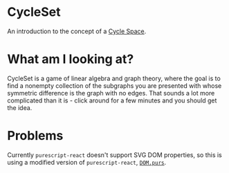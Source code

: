 CycleSet
========

An introduction to the concept of a [Cycle Space](http://en.wikipedia.org/wiki/Cycle_space).

What am I looking at?
=====================

CycleSet is a game of linear algebra and graph theory, where the goal is to find a nonempty
collection of the subgraphs you are presented with whose symmetric difference is the graph with no
edges.
That sounds a lot more complicated than it is - click around for a few minutes and you should get
the idea.

Problems
========

Currently `purescript-react` doesn't support SVG DOM properties, so this is using a modified
version of `purescript-react`, [`DOM.purs`](https://gist.github.com/justinj/58092f01bdd0b272e66a).
